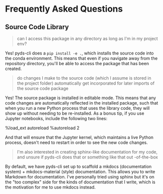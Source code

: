 # Frequently Asked Questions

## Source Code Library

> can I access this package in any directory as long as I'm in my project env?

Yes! pyds-cli does a `pip install -e .`, which installs the source code into the conda environment. This means that even if you navigate away from the repository directory, you'll be able to access the package that has been created.

> do changes I make to the source code (which I assume is stored in the project folder) automatically get incorporated for later imports of the source code package

Yes! The source package is installed in editable mode. This means that any code changes are automatically reflected in the installed package, such that when you run a new Python process that uses the library code, they will show up without needing to be re-installed. As a bonus tip, if you use Jupyter notebooks, include the following two lines:

%load_ext autoreload
%autoreload 2

And that will ensure that the Jupyter kernel, which maintains a live Python process, doesn't need to restart in order to see the new code changes.

> I'm also interested in creating sphinx-like documentation for my code, and unsure if pyds-cli does that or something like that out -of-the-box

By default, we have pyds-cli set up to scaffold a mkdocs (documentation system) + mkdocs-material (style) documentation. This allows you to write Markdown for documentation. I've personally tried using sphinx but it's on the "too complex" side for the kinds of documentation that I write, which is the motivation for me to use mkdocs instead.
